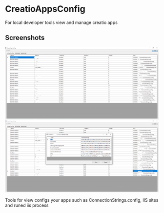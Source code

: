 # CreatioAppsConfig
For local developer tools view and manage creatio apps
## Screenshots
![images1]
![images2]

Tools for view configs your apps such as ConnectionStrings.config, IIS sites and runed iis process

[images2]: images/screenshots/csEdit.png
[images1]: images/screenshots/mainWindow.png

